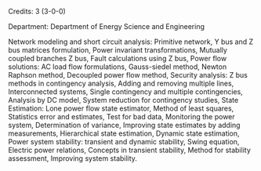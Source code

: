 Credits: 3 (3-0-0)

Department: Department of Energy Science and Engineering

Network modeling and short circuit analysis: Primitive network, Y bus and Z bus matrices formulation, Power invariant transformations, Mutually coupled branches Z bus, Fault calculations using Z bus, Power flow solutions: AC load flow formulations, Gauss-siedel method, Newton Raphson method, Decoupled power flow method, Security analysis: Z bus methods in contingency analysis, Adding and removing multiple lines, Interconnected systems, Single contingency and multiple contingencies, Analysis by DC model, System reduction for contingency studies, State Estimation: Lone power flow state estimator, Method of least squares, Statistics error and estimates, Test for bad data, Monitoring the power system, Determination of variance, Improving state estimates by adding measurements, Hierarchical state estimation, Dynamic state estimation, Power system stability: transient and dynamic stability, Swing equation, Electric power relations, Concepts in transient stability, Method for stability assessment, Improving system stability.